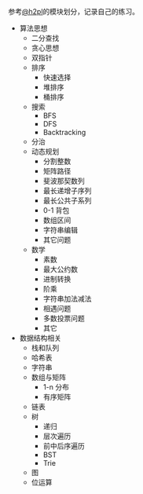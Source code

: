 参考[@h2pl](https://github.com/h2pl/leetcode)的模块划分，记录自己的练习。
<!-- GFM-TOC -->
* 算法思想
    * 二分查找
    * 贪心思想
    * 双指针
    * 排序
        * 快速选择
        * 堆排序
        * 桶排序
    * 搜索
        * BFS
        * DFS
        * Backtracking
    * 分治
    * 动态规划
        * 分割整数
        * 矩阵路径
        * 斐波那契数列
        * 最长递增子序列
        * 最长公共子系列
        * 0-1 背包
        * 数组区间
        * 字符串编辑
        * 其它问题
    * 数学
        * 素数
        * 最大公约数
        * 进制转换
        * 阶乘
        * 字符串加法减法
        * 相遇问题
        * 多数投票问题
        * 其它
* 数据结构相关
    * 栈和队列
    * 哈希表
    * 字符串
    * 数组与矩阵
        * 1-n 分布
        * 有序矩阵
    * 链表
    * 树
        * 递归
        * 层次遍历
        * 前中后序遍历
        * BST
        * Trie
    * 图
    * 位运算
<!-- GFM-TOC -->